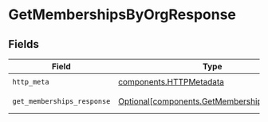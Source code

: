 # GetMembershipsByOrgResponse


## Fields

| Field                                                                                            | Type                                                                                             | Required                                                                                         | Description                                                                                      |
| ------------------------------------------------------------------------------------------------ | ------------------------------------------------------------------------------------------------ | ------------------------------------------------------------------------------------------------ | ------------------------------------------------------------------------------------------------ |
| `http_meta`                                                                                      | [components.HTTPMetadata](../../models/components/httpmetadata.md)                               | :heavy_check_mark:                                                                               | N/A                                                                                              |
| `get_memberships_response`                                                                       | [Optional[components.GetMembershipsResponse]](../../models/components/getmembershipsresponse.md) | :heavy_minus_sign:                                                                               | GetMembershipsByOrg 200 response                                                                 |